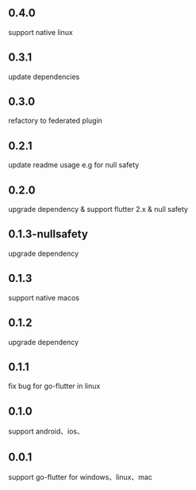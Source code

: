 ## 0.4.0
support native linux

## 0.3.1
update dependencies

## 0.3.0
refactory to federated plugin

## 0.2.1
update readme usage e.g for null safety

## 0.2.0
upgrade dependency & support flutter 2.x & null safety

## 0.1.3-nullsafety
upgrade dependency

## 0.1.3
support native macos

## 0.1.2
upgrade dependency

## 0.1.1
fix bug for go-flutter in linux

## 0.1.0

support android、ios、

## 0.0.1

support go-flutter for windows、linux、mac
